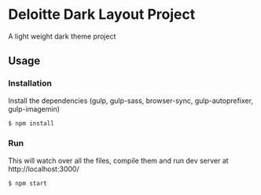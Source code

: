 # Deloitte Dark Layout Project

A light weight dark theme project

## Usage

### Installation

Install the dependencies (gulp, gulp-sass, browser-sync, gulp-autoprefixer, gulp-imagemin)

```bash
$ npm install
```

### Run

This will watch over all the files, compile them and run dev server at http://localhost:3000/

```bash
$ npm start
```
